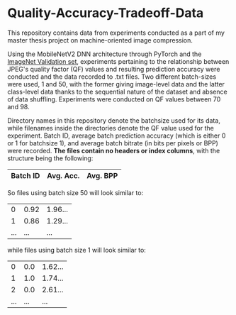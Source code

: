 # Quality-Accuracy-Tradeoff-Data
This repository contains data from experiments conducted as a part of my master thesis project on machine-oriented image compression. 

Using the MobileNetV2 DNN architecture through PyTorch and the [ImageNet Validation set](https://www.kaggle.com/datasets/titericz/imagenet1k-val), experiments pertaining to the relationship between JPEG's quality factor (QF) values and resulting prediction accuracy were conducted and the data recorded to .txt files. Two different batch-sizes were used, 1 and 50, with the former giving image-level data and the latter class-level data thanks to the sequential nature of the dataset and absence of data shuffling. Experiments were conducted on QF values between 70 and 98.

Directory names in this repository denote the batchsize used for its data, while filenames inside the directories denote the QF value used for the experiment. Batch ID, average batch prediction accuracy (which is either 0 or 1 for batchsize 1), and average batch bitrate (in bits per pixels or BPP) were recorded. **The files contain no headers or index columns**, with the structure being the following:

|Batch ID| Avg. Acc.| Avg. BPP|
|---|---|---|

So files using batch size 50 will look similar to:

|| | |
|---|---|---|
|0|0.92|1.96...|
|1|0.86|1.29...|
|...|...|...|

while files using batch size 1 will look similar to:

|| | |
|---|---|---|
|0|0.0|1.62...|
|1|1.0|1.74...|
|2|0.0|2.61...|
|...|...|...|
